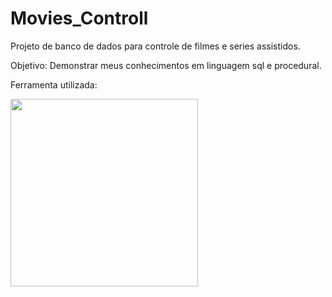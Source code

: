 # Movies_Controll

Projeto de banco de dados para controle de filmes e series assistidos. 

Objetivo: Demonstrar meus conhecimentos em linguagem sql e procedural.



Ferramenta utilizada: <div align="left">
<img src="https://d1.awsstatic.com/asset-repository/products/amazon-rds/1024px-MySQL.ff87215b43fd7292af172e2a5d9b844217262571.png" width="300px" /> 
</div>


